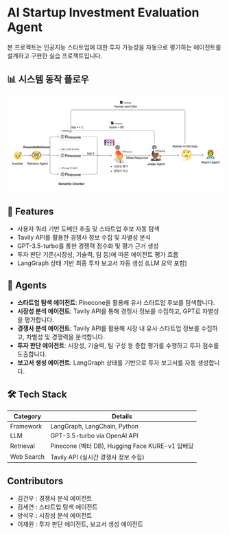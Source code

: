 # AI Startup Investment Evaluation Agent
본 프로젝트는 인공지능 스타트업에 대한 투자 가능성을 자동으로 평가하는 에이전트를 설계하고 구현한 실습 프로젝트입니다.


## 📊 시스템 동작 플로우

<img src="../flowchart.png"/>

## 🚀 Features

- 사용자 쿼리 기반 도메인 추출 및 스타트업 후보 자동 탐색
- Tavily API를 활용한 경쟁사 정보 수집 및 차별성 분석
- GPT-3.5-turbo를 통한 경쟁력 점수화 및 평가 근거 생성
- 투자 판단 기준(시장성, 기술력, 팀 등)에 따른 에이전트 평가 흐름
- LangGraph 상태 기반 최종 투자 보고서 자동 생성 (LLM 요약 포함)

## 🤖 Agents

- **스타트업 탐색 에이전트**: Pinecone을 활용해 유사 스타트업 후보를 탐색합니다.
- **시장성 분석 에이전트**: Tavily API를 통해 경쟁사 정보를 수집하고, GPT로 차별성을 평가합니다.
- **경쟁사 분석 에이전트**: Tavily API를 활용해 시장 내 유사 스타트업 정보를 수집하고, 차별성 및 경쟁력을 분석합니다.
- **투자 판단 에이전트**: 시장성, 기술력, 팀 구성 등 종합 평가를 수행하고 투자 점수를 도출합니다.
- **보고서 생성 에이전트**: LangGraph 상태를 기반으로 투자 보고서를 자동 생성합니다.

## 🛠️ Tech Stack

| Category   | Details                                      |
|------------|----------------------------------------------|
| Framework  | LangGraph, LangChain, Python                 |
| LLM        | GPT-3.5-turbo via OpenAI API                 |
| Retrieval  | Pinecone (벡터 DB), Hugging Face KURE-v1 임베딩 |
| Web Search | Tavily API (실시간 경쟁사 정보 수집)         |


## Contributors 
- 김건우 : 경쟁사 분석 에이전트
- 김세연 : 스타트업 탐색 에이전트
- 양석우 : 시장성 분석 에이전트
- 이재원 : 투자 판단 에이전트, 보고서 생성 에이전트
